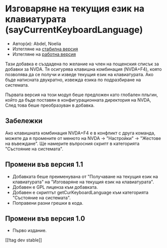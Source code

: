 # Изговаряне на текущия език на клавиатурата (sayCurrentKeyboardLanguage) #

*	 Автор(и): Abdel, Noelia
*	 Изтегляне на [стабилна версия][1]
*	 Изтегляне на [работна версия][1]

Тази добавка е създадена по желание на член на пощенския списък за добавки
за NVDA. Тя осигурява клавишна комбинация (NVDA+F4), която позволява да се
получи и изведе текущия език на клавиатурата. Ако бъде натисната двукратно,
извежда езика по подразбиране на системата.

Първата версия на този модул беше предложен като глобален плъгин, който да
бъде поставян в конфигурационната директория на NVDA, След това беше
преобразуван в добавка.

## Забележки

Ако клавишната комбинация NVDA+F4 е в конфликт с друга команда, можете да я
промените от менюто на NVDA -> "Настройки" -> "Жестове на въвеждане".  Ще
намерите въпросния скрипт в категорията "Състояние на системата".

## Промени във версия 1.1

*	 Добавката беше преименувана от "Получаване на текущия език на
   клавиатурата" на "Изговаряне на текущия език на клавиатурата".
*	 Добавен е GPL лиценза към добавката.
*	 Добавен е скриптът getCurKeyboardLanguage към категорията "Състояние на
   системата".
*	 Поправени разни грешки в кода.

## Промени във версия 1.0

*	 Първо издание.

[[!tag dev stable]]

[1]: https://addons.nvda-project.org/files/get.php?file=ckbl
